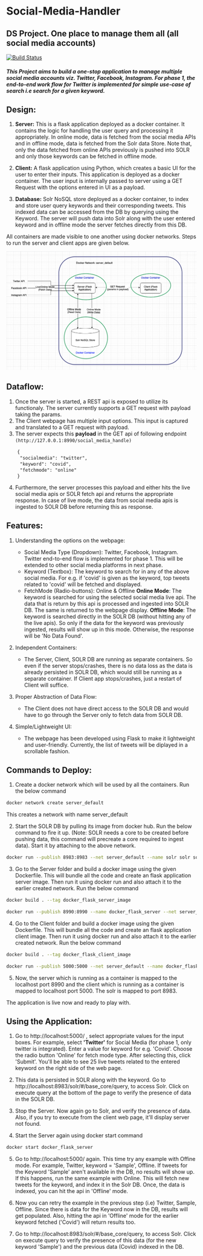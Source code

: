 # Social-Media-Handler
## DS Project. One place to manage them all (all social media accounts)

[![Build Status](https://travis-ci.org/joemccann/dillinger.svg?branch=master)](https://travis-ci.org/joemccann/dillinger)

##### This Project aims to build a one-stop application to manage multiple social media accounts viz. Twitter, Facebook, Instagram. For phase 1, the end-to-end work flow for Twitter is implemented for simple use-case of search i.e search for a given keyword.

## **Design:**

 1. **Server:** This is a flask application deployed as a docker container. It contains the logic for handling the user query and processing it appropriately. In online mode, data is fetched from the social media APIs and in offline mode, data is fetched from the Solr data Store. Note that, only the data fetched from online APIs previously is pushed into SOLR and only those keywords can be fetched in offline mode.

 2. **Client:** A flask application using Python, which creates a basic UI for the user to enter their inputs. This application is deployed as a docker container. The user input is internally passed to server using a GET Request with the options entered in UI as a payload.

 3. **Database:** Solr NoSQL store deployed as a docker container, to index and store user query keywords and their corresponding tweets. This indexed data can be accessed from the DB by querying using the Keyword. The server will push data into Solr along with the user entered keyword and in offline mode the server fetches directly from this DB.

All containers are made visible to one another using docker networks. Steps to run the server and client apps are given below.

![DS Architecture](https://github.com/vishwas-n/Social-Media-Handler/blob/main/DS%20Architecture.png)


## **Dataflow:**

1. Once the server is started, a REST api is exposed to utilize its functionaly. The server currently supports a GET request with payload taking the params.
2. The Client webpage has multiple input options. This input is captured and translated to a GET request with payload. 
3. The server expects this **payload** in the GET api of following endpoint ```(http://127.0.0.1:8990/social_media_handle)```
```
    {
     "socialmedia": "twitter",
     "keyword": "covid",
     "fetchmode": "online"
    }
```
4. Furthermore, the server processes this payload and either hits the live social media apis or SOLR fetch api and returns the appropriate response. In case of live mode, the data from social media apis is ingested to SOLR DB before returning this as response.


## **Features:**

1. Understanding the options on the webpage:
     - Social Media Type (Dropdown): Twitter, Facebook, Instagram. Twitter end-to-end flow is implemented for phase 1. This will be extended to other social media platforms in next phase.
     - Keyword (Textbox): The keyword to search for in any of the above social media. For e.g. if 'covid' is given as the keyword, top tweets related to 'covid' will be fetched and displayed.
     - FetchMode (Radio-buttons): Online & Offline
           **Online Mode**: The keyword is searched for using the selected social media live api. The data that is return by this api is processed and ingested into SOLR DB. The same is returned to the webpage display.
           **Offline Mode**: The keyword is searched directly in the SOLR DB (without hitting any of the live apis). So only if the data for the keyword was previously ingested, results will show up in this mode. Otherwise, the response will be 'No Data Found'.
       
2. Independent Containers:
     - The Server, Client, SOLR DB are running as separate containers. So even if the server stops/crashes, there is no data loss as the data is already persisted in SOLR DB, which would still be running as a separate container. If Client app stops/crashes, just a restart of Client will suffice.

3. Proper Abstraction of Data Flow:
     - The Client does not have direct access to the SOLR DB and would have to go through the Server only to fetch data from SOLR DB.

4. Simple/Lightweight UI:
     - The webpage has been developed using Flask to make it lightweight and user-friendly. Currently, the list of tweets will be diplayed in a scrollable fashion.


## **Commands to Deploy:**

1) Create a docker network which will be used by all the containers. Run the below command 
```sh
docker network create server_default
```
   This creates a network with name server_default
   
   
2) Start the SOLR DB by pulling its image from docker hub. Run the below command to fire it up. (Note: SOLR needs a core to be created before pushing data, this command will precreate a core required to ingest data). Start it by attaching to the above network.
```sh
docker run --publish 8983:8983 --net server_default --name solr solr solr-precreate base_core
```

3) Go to the Server folder and build a docker image using the given Dockerfile. This will bundle all the code and create an flask application server image. Then run it using docker run and also attach it to the earlier created network. Run the below command
```sh
docker build . --tag docker_flask_server_image
```
```sh
docker run --publish 8990:8990 --name docker_flask_server --net server_default docker_flask_server_image
```

4) Go to the Client folder and build a docker image using the given Dockerfile. This will bundle all the code and create an flask application client image. Then run it using docker run and also attach it to the earlier created network. Run the below command
```sh
docker build . --tag docker_flask_client_image
```
```sh
docker run --publish 5000:5000 --net server_default --name docker_flask_client docker_flask_client_image
```

5) Now, the server which is running as a container is mapped to the localhost port 8990 and the client which is running as a container is mapped to localhost port 5000. The solr is mapped to port 8983. 

The application is live now and ready to play with.



## **Using the Application:**

1) Go to http://localhost:5000/ , select appropriate values for the input boxes. For example, select **'Twitter'** for Social Media (for phase 1, only twitter is integrated). Enter a value for keyword for e.g. 'Covid'. Choose the radio button 'Online' for fetch mode type. After selecting this, click 'Submit'. You'll be able to see 25 live tweets related to the entered keyword on the right side of the web page.

2) This data is persisted in SOLR along with the keyword. Go to http://localhost:8983/solr/#/base_core/query, to access Solr. Click on execute query at the bottom of the page to verify the presence of data in the SOLR DB.

3) Stop the Server. Now again go to Solr, and verify the presence of data. Also, if you try to execute from the client web page, it'll display server not found.

4) Start the Server again using docker start command
```sh
docker start docker_flask_server
```

5) Go to http://localhost:5000/ again. This time try any example with Offine mode. For example, Twitter, keyword = 'Sample', Offline. If tweets for the Keyword 'Sample' aren't available in the DB, no results will show up. If this happens, run the same example with Online. This will fetch new tweets for the keyword, and index it in the Solr DB. Once, the data is indexed, you can hit the api in 'Offline' mode. 

6) Now you can retry the example in the previous step (i.e) Twitter, Sample, Offline. Since there is data for the Keyword now in the DB, results will get populated. Also, hitting the api in 'Offline' mode for the earlier keyword fetched ('Covid') will return results too.
 
7) Go to http://localhost:8983/solr/#/base_core/query, to access Solr. Click on execute query to verify the presence of this data (for the new keyword 'Sample') and the previous data (Covid) indexed in the DB.
